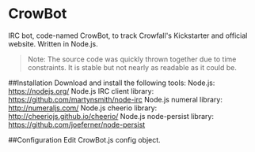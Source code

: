 # CrowBot
IRC bot, code-named CrowBot, to track Crowfall's Kickstarter and official website. Written in Node.js.
> Note: The source code was quickly thrown together due to time constraints. It is stable but not nearly as readable as it could be.

##Installation
Download and install the following tools:
Node.js: https://nodejs.org/
Node.js IRC client library: https://github.com/martynsmith/node-irc
Node.js numeral library: http://numeraljs.com/
Node.js cheerio library: http://cheeriojs.github.io/cheerio/
Node.js node-persist library: https://github.com/joeferner/node-persist

##Configuration
Edit CrowBot.js config object.